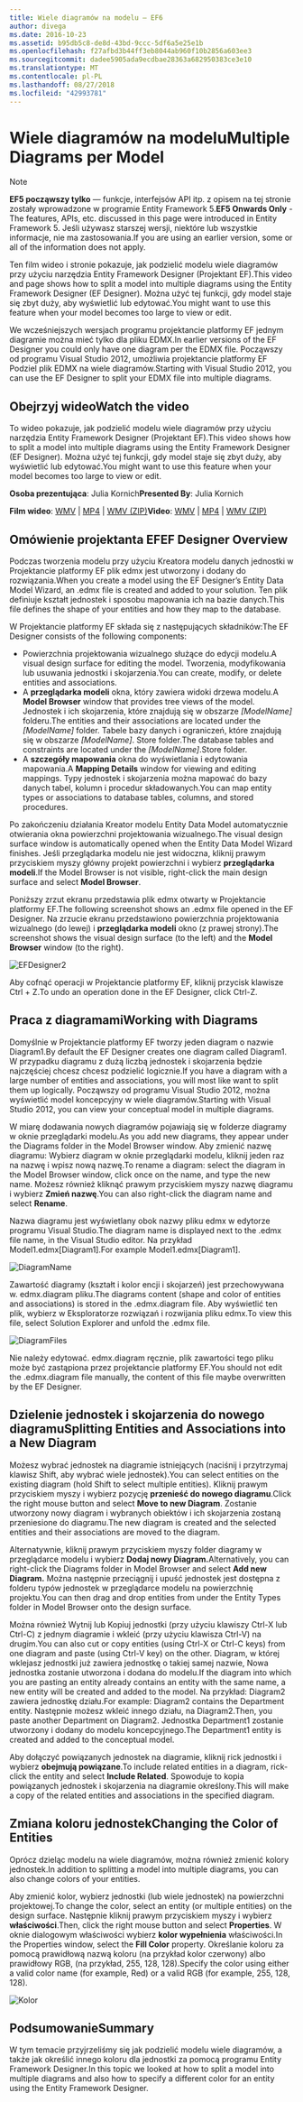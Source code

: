 ```yaml
---
title: Wiele diagramów na modelu — EF6
author: divega
ms.date: 2016-10-23
ms.assetid: b95db5c8-de8d-43bd-9ccc-5df6a5e25e1b
ms.openlocfilehash: f27afbd3b44ff3eb8044ab960f10b2856a603ee3
ms.sourcegitcommit: dadee5905ada9ecdbae28363a682950383ce3e10
ms.translationtype: MT
ms.contentlocale: pl-PL
ms.lasthandoff: 08/27/2018
ms.locfileid: "42993781"
---
```

# <a name="multiple-diagrams-per-model"></a><span data-ttu-id="4ac9c-102">Wiele diagramów na modelu</span><span class="sxs-lookup"><span data-stu-id="4ac9c-102">Multiple Diagrams per Model</span></span>
> [!NOTE]
> <span data-ttu-id="4ac9c-103">**EF5 począwszy tylko** — funkcje, interfejsów API itp. z opisem na tej stronie zostały wprowadzone w programie Entity Framework 5.</span><span class="sxs-lookup"><span data-stu-id="4ac9c-103">**EF5 Onwards Only** - The features, APIs, etc. discussed in this page were introduced in Entity Framework 5.</span></span> <span data-ttu-id="4ac9c-104">Jeśli używasz starszej wersji, niektóre lub wszystkie informacje, nie ma zastosowania.</span><span class="sxs-lookup"><span data-stu-id="4ac9c-104">If you are using an earlier version, some or all of the information does not apply.</span></span>

<span data-ttu-id="4ac9c-105">Ten film wideo i stronie pokazuje, jak podzielić modelu wiele diagramów przy użyciu narzędzia Entity Framework Designer (Projektant EF).</span><span class="sxs-lookup"><span data-stu-id="4ac9c-105">This video and page shows how to split a model into multiple diagrams using the Entity Framework Designer (EF Designer).</span></span> <span data-ttu-id="4ac9c-106">Można użyć tej funkcji, gdy model staje się zbyt duży, aby wyświetlić lub edytować.</span><span class="sxs-lookup"><span data-stu-id="4ac9c-106">You might want to use this feature when your model becomes too large to view or edit.</span></span>

<span data-ttu-id="4ac9c-107">We wcześniejszych wersjach programu projektancie platformy EF jednym diagramie można mieć tylko dla pliku EDMX.</span><span class="sxs-lookup"><span data-stu-id="4ac9c-107">In earlier versions of the EF Designer you could only have one diagram per the EDMX file.</span></span> <span data-ttu-id="4ac9c-108">Począwszy od programu Visual Studio 2012, umożliwia projektancie platformy EF Podziel plik EDMX na wiele diagramów.</span><span class="sxs-lookup"><span data-stu-id="4ac9c-108">Starting with Visual Studio 2012, you can use the EF Designer to split your EDMX file into multiple diagrams.</span></span>

## <a name="watch-the-video"></a><span data-ttu-id="4ac9c-109">Obejrzyj wideo</span><span class="sxs-lookup"><span data-stu-id="4ac9c-109">Watch the video</span></span>
<span data-ttu-id="4ac9c-110">To wideo pokazuje, jak podzielić modelu wiele diagramów przy użyciu narzędzia Entity Framework Designer (Projektant EF).</span><span class="sxs-lookup"><span data-stu-id="4ac9c-110">This video shows how to split a model into multiple diagrams using the Entity Framework Designer (EF Designer).</span></span> <span data-ttu-id="4ac9c-111">Można użyć tej funkcji, gdy model staje się zbyt duży, aby wyświetlić lub edytować.</span><span class="sxs-lookup"><span data-stu-id="4ac9c-111">You might want to use this feature when your model becomes too large to view or edit.</span></span>

<span data-ttu-id="4ac9c-112">**Osoba prezentująca**: Julia Kornich</span><span class="sxs-lookup"><span data-stu-id="4ac9c-112">**Presented By**: Julia Kornich</span></span>

<span data-ttu-id="4ac9c-113">**Film wideo**: [WMV](http://download.microsoft.com/download/5/C/2/5C2B52AB-5532-426F-B078-1E253341B5FA/HDI-ITPro-MSDN-winvideo-multiplediagrams.wmv) | [MP4](http://download.microsoft.com/download/5/C/2/5C2B52AB-5532-426F-B078-1E253341B5FA/HDI-ITPro-MSDN-mp4video-multiplediagrams.m4v) | [WMV (ZIP)](http://download.microsoft.com/download/5/C/2/5C2B52AB-5532-426F-B078-1E253341B5FA/HDI-ITPro-MSDN-winvideo-multiplediagrams.zip)</span><span class="sxs-lookup"><span data-stu-id="4ac9c-113">**Video**: [WMV](http://download.microsoft.com/download/5/C/2/5C2B52AB-5532-426F-B078-1E253341B5FA/HDI-ITPro-MSDN-winvideo-multiplediagrams.wmv) | [MP4](http://download.microsoft.com/download/5/C/2/5C2B52AB-5532-426F-B078-1E253341B5FA/HDI-ITPro-MSDN-mp4video-multiplediagrams.m4v) | [WMV (ZIP)](http://download.microsoft.com/download/5/C/2/5C2B52AB-5532-426F-B078-1E253341B5FA/HDI-ITPro-MSDN-winvideo-multiplediagrams.zip)</span></span>

## <a name="ef-designer-overview"></a><span data-ttu-id="4ac9c-114">Omówienie projektanta EF</span><span class="sxs-lookup"><span data-stu-id="4ac9c-114">EF Designer Overview</span></span>

<span data-ttu-id="4ac9c-115">Podczas tworzenia modelu przy użyciu Kreatora modelu danych jednostki w Projektancie platformy EF plik edmx jest utworzony i dodany do rozwiązania.</span><span class="sxs-lookup"><span data-stu-id="4ac9c-115">When you create a model using the EF Designer’s Entity Data Model Wizard, an .edmx file is created and added to your solution.</span></span> <span data-ttu-id="4ac9c-116">Ten plik definiuje kształt jednostek i sposobu mapowania ich na bazie danych.</span><span class="sxs-lookup"><span data-stu-id="4ac9c-116">This file defines the shape of your entities and how they map to the database.</span></span>

<span data-ttu-id="4ac9c-117">W Projektancie platformy EF składa się z następujących składników:</span><span class="sxs-lookup"><span data-stu-id="4ac9c-117">The EF Designer consists of the following components:</span></span>

-   <span data-ttu-id="4ac9c-118">Powierzchnia projektowania wizualnego służące do edycji modelu.</span><span class="sxs-lookup"><span data-stu-id="4ac9c-118">A visual design surface for editing the model.</span></span> <span data-ttu-id="4ac9c-119">Tworzenia, modyfikowania lub usuwania jednostki i skojarzenia.</span><span class="sxs-lookup"><span data-stu-id="4ac9c-119">You can create, modify, or delete entities and associations.</span></span>
-   <span data-ttu-id="4ac9c-120">A **przeglądarka modeli** okna, który zawiera widoki drzewa modelu.</span><span class="sxs-lookup"><span data-stu-id="4ac9c-120">A **Model Browser** window that provides tree views of the model.</span></span>  <span data-ttu-id="4ac9c-121">Jednostek i ich skojarzenia, które znajdują się w obszarze *\[ModelName\]* folderu.</span><span class="sxs-lookup"><span data-stu-id="4ac9c-121">The entities and their associations are located under the *\[ModelName\]* folder.</span></span> <span data-ttu-id="4ac9c-122">Tabele bazy danych i ograniczeń, które znajdują się w obszarze  *\[ModelName\]*. Store folder.</span><span class="sxs-lookup"><span data-stu-id="4ac9c-122">The database tables and constraints are located under the *\[ModelName\]*.Store folder.</span></span>
-   <span data-ttu-id="4ac9c-123">A **szczegóły mapowania** okna do wyświetlania i edytowania mapowania.</span><span class="sxs-lookup"><span data-stu-id="4ac9c-123">A **Mapping Details** window for viewing and editing mappings.</span></span> <span data-ttu-id="4ac9c-124">Typy jednostek i skojarzenia można mapować do bazy danych tabel, kolumn i procedur składowanych.</span><span class="sxs-lookup"><span data-stu-id="4ac9c-124">You can map entity types or associations to database tables, columns, and stored procedures.</span></span> 

<span data-ttu-id="4ac9c-125">Po zakończeniu działania Kreator modelu Entity Data Model automatycznie otwierania okna powierzchni projektowania wizualnego.</span><span class="sxs-lookup"><span data-stu-id="4ac9c-125">The visual design surface window is automatically opened when the Entity Data Model Wizard finishes.</span></span> <span data-ttu-id="4ac9c-126">Jeśli przeglądarka modelu nie jest widoczna, kliknij prawym przyciskiem myszy główny projekt powierzchni i wybierz **przeglądarka modeli**.</span><span class="sxs-lookup"><span data-stu-id="4ac9c-126">If the Model Browser is not visible, right-click the main design surface and select **Model Browser**.</span></span>

<span data-ttu-id="4ac9c-127">Poniższy zrzut ekranu przedstawia plik edmx otwarty w Projektancie platformy EF.</span><span class="sxs-lookup"><span data-stu-id="4ac9c-127">The following screenshot shows an .edmx file opened in the EF Designer.</span></span> <span data-ttu-id="4ac9c-128">Na zrzucie ekranu przedstawiono powierzchnia projektowania wizualnego (do lewej) i **przeglądarka modeli** okno (z prawej strony).</span><span class="sxs-lookup"><span data-stu-id="4ac9c-128">The screenshot shows the visual design surface (to the left) and the **Model Browser** window (to the right).</span></span>

![EFDesigner2](~/ef6/media/efdesigner2.png)

<span data-ttu-id="4ac9c-130">Aby cofnąć operacji w Projektancie platformy EF, kliknij przycisk klawisze Ctrl + Z.</span><span class="sxs-lookup"><span data-stu-id="4ac9c-130">To undo an operation done in the EF Designer, click Ctrl-Z.</span></span>

## <a name="working-with-diagrams"></a><span data-ttu-id="4ac9c-131">Praca z diagramami</span><span class="sxs-lookup"><span data-stu-id="4ac9c-131">Working with Diagrams</span></span>

<span data-ttu-id="4ac9c-132">Domyślnie w Projektancie platformy EF tworzy jeden diagram o nazwie Diagram1.</span><span class="sxs-lookup"><span data-stu-id="4ac9c-132">By default the EF Designer creates one diagram called Diagram1.</span></span> <span data-ttu-id="4ac9c-133">W przypadku diagramu z dużą liczbą jednostek i skojarzenia będzie najczęściej chcesz chcesz podzielić logicznie.</span><span class="sxs-lookup"><span data-stu-id="4ac9c-133">If you have a diagram with a large number of entities and associations, you will most like want to split them up logically.</span></span> <span data-ttu-id="4ac9c-134">Począwszy od programu Visual Studio 2012, można wyświetlić model koncepcyjny w wiele diagramów.</span><span class="sxs-lookup"><span data-stu-id="4ac9c-134">Starting with Visual Studio 2012, you can view your conceptual model in multiple diagrams.</span></span>   

<span data-ttu-id="4ac9c-135">W miarę dodawania nowych diagramów pojawiają się w folderze diagramy w oknie przeglądarki modelu.</span><span class="sxs-lookup"><span data-stu-id="4ac9c-135">As you add new diagrams, they appear under the Diagrams folder in the Model Browser window.</span></span> <span data-ttu-id="4ac9c-136">Aby zmienić nazwę diagramu: Wybierz diagram w oknie przeglądarki modelu, kliknij jeden raz na nazwę i wpisz nową nazwę.</span><span class="sxs-lookup"><span data-stu-id="4ac9c-136">To rename a diagram: select the diagram in the Model Browser window, click once on the name, and type the new name.</span></span>  <span data-ttu-id="4ac9c-137">Możesz również kliknąć prawym przyciskiem myszy nazwę diagramu i wybierz **Zmień nazwę**.</span><span class="sxs-lookup"><span data-stu-id="4ac9c-137">You can also right-click the diagram name and select **Rename**.</span></span>

<span data-ttu-id="4ac9c-138">Nazwa diagramu jest wyświetlany obok nazwy pliku edmx w edytorze programu Visual Studio.</span><span class="sxs-lookup"><span data-stu-id="4ac9c-138">The diagram name is displayed next to the .edmx file name, in the Visual Studio editor.</span></span> <span data-ttu-id="4ac9c-139">Na przykład Model1.edmx\[Diagram1\].</span><span class="sxs-lookup"><span data-stu-id="4ac9c-139">For example Model1.edmx\[Diagram1\].</span></span>

![DiagramName](~/ef6/media/diagramname.png)

<span data-ttu-id="4ac9c-141">Zawartość diagramy (kształt i kolor encji i skojarzeń) jest przechowywana w. edmx.diagram pliku.</span><span class="sxs-lookup"><span data-stu-id="4ac9c-141">The diagrams content (shape and color of entities and associations) is stored in the .edmx.diagram file.</span></span> <span data-ttu-id="4ac9c-142">Aby wyświetlić ten plik, wybierz w Eksploratorze rozwiązań i rozwijania pliku edmx.</span><span class="sxs-lookup"><span data-stu-id="4ac9c-142">To view this file, select Solution Explorer and unfold the .edmx file.</span></span> 

![DiagramFiles](~/ef6/media/diagramfiles.png)

<span data-ttu-id="4ac9c-144">Nie należy edytować. edmx.diagram ręcznie, plik zawartości tego pliku może być zastąpiona przez projektancie platformy EF.</span><span class="sxs-lookup"><span data-stu-id="4ac9c-144">You should not edit the .edmx.diagram file manually, the content of this file maybe overwritten by the EF Designer.</span></span>
 
## <a name="splitting-entities-and-associations-into-a-new-diagram"></a><span data-ttu-id="4ac9c-145">Dzielenie jednostek i skojarzenia do nowego diagramu</span><span class="sxs-lookup"><span data-stu-id="4ac9c-145">Splitting Entities and Associations into a New Diagram</span></span>

<span data-ttu-id="4ac9c-146">Możesz wybrać jednostek na diagramie istniejących (naciśnij i przytrzymaj klawisz Shift, aby wybrać wiele jednostek).</span><span class="sxs-lookup"><span data-stu-id="4ac9c-146">You can select entities on the existing diagram (hold Shift to select multiple entities).</span></span> <span data-ttu-id="4ac9c-147">Kliknij prawym przyciskiem myszy i wybierz pozycję **przenieść do nowego diagramu**.</span><span class="sxs-lookup"><span data-stu-id="4ac9c-147">Click the right mouse button and select **Move to new Diagram**.</span></span> <span data-ttu-id="4ac9c-148">Zostanie utworzony nowy diagram i wybranych obiektów i ich skojarzenia zostaną przeniesione do diagramu.</span><span class="sxs-lookup"><span data-stu-id="4ac9c-148">The new diagram is created and the selected entities and their associations are moved to the diagram.</span></span>

<span data-ttu-id="4ac9c-149">Alternatywnie, kliknij prawym przyciskiem myszy folder diagramy w przeglądarce modelu i wybierz **Dodaj nowy Diagram.**</span><span class="sxs-lookup"><span data-stu-id="4ac9c-149">Alternatively, you can right-click the Diagrams folder in Model Browser and select **Add new Diagram.**</span></span> <span data-ttu-id="4ac9c-150">Można następnie przeciągnij i upuść jednostek jest dostępna z folderu typów jednostek w przeglądarce modelu na powierzchnię projektu.</span><span class="sxs-lookup"><span data-stu-id="4ac9c-150">You can then drag and drop entities from under the Entity Types folder in Model Browser onto the design surface.</span></span>

<span data-ttu-id="4ac9c-151">Można również Wytnij lub Kopiuj jednostki (przy użyciu klawiszy Ctrl-X lub Ctrl-C) z jednym diagramie i wkleić (przy użyciu klawisza Ctrl-V) na drugim.</span><span class="sxs-lookup"><span data-stu-id="4ac9c-151">You can also cut or copy entities (using Ctrl-X or Ctrl-C keys) from one diagram and paste (using Ctrl-V key) on the other.</span></span> <span data-ttu-id="4ac9c-152">Diagram, w której wklejasz jednostki już zawiera jednostkę o takiej samej nazwie, Nowa jednostka zostanie utworzona i dodana do modelu.</span><span class="sxs-lookup"><span data-stu-id="4ac9c-152">If the diagram into which you are pasting an entity already contains an entity with the same name, a new entity will be created and added to the model.</span></span>  <span data-ttu-id="4ac9c-153">Na przykład: Diagram2 zawiera jednostkę działu.</span><span class="sxs-lookup"><span data-stu-id="4ac9c-153">For example: Diagram2 contains the Department entity.</span></span> <span data-ttu-id="4ac9c-154">Następnie możesz wkleić innego działu, na Diagram2.</span><span class="sxs-lookup"><span data-stu-id="4ac9c-154">Then, you paste another Department on Diagram2.</span></span> <span data-ttu-id="4ac9c-155">Jednostka Department1 zostanie utworzony i dodany do modelu koncepcyjnego.</span><span class="sxs-lookup"><span data-stu-id="4ac9c-155">The Department1 entity is created and added to the conceptual model.</span></span>   

<span data-ttu-id="4ac9c-156">Aby dołączyć powiązanych jednostek na diagramie, kliknij rick jednostki i wybierz **obejmują powiązane**.</span><span class="sxs-lookup"><span data-stu-id="4ac9c-156">To include related entities in a diagram, rick-click the entity and select **Include Related**.</span></span> <span data-ttu-id="4ac9c-157">Spowoduje to kopia powiązanych jednostek i skojarzenia na diagramie określony.</span><span class="sxs-lookup"><span data-stu-id="4ac9c-157">This will make a copy of the related entities and associations in the specified diagram.</span></span>

## <a name="changing-the-color-of-entities"></a><span data-ttu-id="4ac9c-158">Zmiana koloru jednostek</span><span class="sxs-lookup"><span data-stu-id="4ac9c-158">Changing the Color of Entities</span></span>

<span data-ttu-id="4ac9c-159">Oprócz dzieląc modelu na wiele diagramów, można również zmienić kolory jednostek.</span><span class="sxs-lookup"><span data-stu-id="4ac9c-159">In addition to splitting a model into multiple diagrams, you can also change colors of your entities.</span></span>

<span data-ttu-id="4ac9c-160">Aby zmienić kolor, wybierz jednostki (lub wiele jednostek) na powierzchni projektowej.</span><span class="sxs-lookup"><span data-stu-id="4ac9c-160">To change the color, select an entity (or multiple entities) on the design surface.</span></span> <span data-ttu-id="4ac9c-161">Następnie kliknij prawym przyciskiem myszy i wybierz **właściwości**.</span><span class="sxs-lookup"><span data-stu-id="4ac9c-161">Then, click the right mouse button and select **Properties**.</span></span> <span data-ttu-id="4ac9c-162">W oknie dialogowym właściwości wybierz **kolor wypełnienia** właściwości.</span><span class="sxs-lookup"><span data-stu-id="4ac9c-162">In the Properties window, select the **Fill Color** property.</span></span> <span data-ttu-id="4ac9c-163">Określanie koloru za pomocą prawidłową nazwą koloru (na przykład kolor czerwony) albo prawidłowy RGB, (na przykład, 255, 128, 128).</span><span class="sxs-lookup"><span data-stu-id="4ac9c-163">Specify the color using either a valid color name (for example, Red) or a valid RGB (for example, 255, 128, 128).</span></span> 

![Kolor](~/ef6/media/color.png)

## <a name="summary"></a><span data-ttu-id="4ac9c-165">Podsumowanie</span><span class="sxs-lookup"><span data-stu-id="4ac9c-165">Summary</span></span>

<span data-ttu-id="4ac9c-166">W tym temacie przyjrzeliśmy się jak podzielić modelu wiele diagramów, a także jak określić innego koloru dla jednostki za pomocą programu Entity Framework Designer.</span><span class="sxs-lookup"><span data-stu-id="4ac9c-166">In this topic we looked at how to split a model into multiple diagrams and also how to specify a different color for an entity using the Entity Framework Designer.</span></span> 

